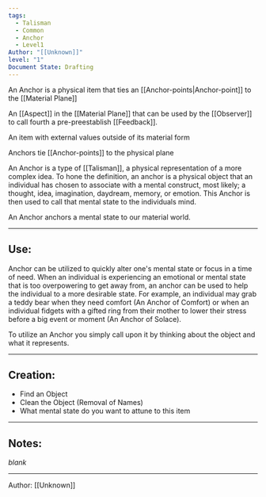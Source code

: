 ```yaml
---
tags:
  - Talisman
  - Common
  - Anchor
  - Level1
Author: "[[Unknown]]"
level: "1"
Document State: Drafting
---
```

An Anchor is a physical item that ties an [[Anchor-points|Anchor-point]] to the [[Material Plane]]

An [[Aspect]] in the [[Material Plane]] that can be used by the [[Observer]] to call fourth a pre-preestablish [[Feedback]].

An item with external values outside of its material form

Anchors tie [[Anchor-points]] to the physical plane

An Anchor is a type of [[Talisman]], a physical representation of a more complex idea. To hone the definition, an anchor is a physical object that an individual has chosen to associate with a mental construct, most likely; a thought, idea, imagination, daydream, memory, or emotion. This Anchor is then used to call that mental state to the individuals mind.

An Anchor anchors a mental state to our material world.
- - -
## Use:
Anchor can be utilized to quickly alter one's mental state or focus in a time of need. When an individual is experiencing an emotional or mental state that is too overpowering to get away from, an anchor can be used to help the individual to a more desirable state. For example, an individual may grab a teddy bear when they need comfort (An Anchor of Comfort) or when an individual fidgets with a gifted ring from their mother to lower their stress before a big event or moment (An Anchor of Solace).

To utilize an Anchor you simply call upon it by thinking about the object and what it represents.
- - -
## Creation:
- Find an Object
- Clean the Object (Removal of Names)
- What mental state do you want to attune to this item
- - -
## Notes:
_blank_
- - -
Author: [[Unknown]]